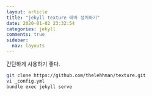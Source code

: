 ```yaml
---
layout: article
title: "jekyll texture 테마 설치하기"
date: 2020-01-02 23:32:54
categories: jekyll
comments: true
sidebar:
  nav: layouts
---
```


간단하게 사용하기 좋다.

~~~bash
git clone https://github.com/thelehhman/texture.git
vi _config.yml
bundle exec jekyll serve
~~~
